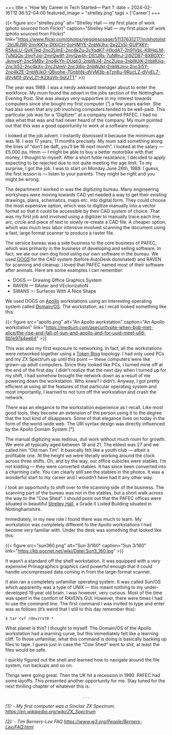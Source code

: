 +++
title = 'How My Career in Tech Started— Part 1'
date = 2024-02-16T12:36:52-04:00
featured_image = "strelley.png"
tags = ['Career']
+++

{{< figure src="strelley.png" alt="Strelley Hall — my first place of work (photo sourced from Flickr)" caption="Strelley Hall — my first place of work (photo sourced from Flickr)" link="https://www.flickr.com/photos/veggiesosage/51137631217/in/photolist-2kURJ9R-2mrKK1v-DtXjCH-2oHjMYE-2nbWJhx-2p2Zx5i-GUPX6Y-R5AsLU-QyK7ed-2nc2UmE-2nc4kZu-2cYqdK7-H1cdA7-2h91VbL-K9HqLM-7uNQQs-2mrFJjp-2mrQw8f-2mrQw4h-DS1JRs-7uNRnJ-2i9ZD87-8XBGXY-JkmypY-2nc5MBv-2nc4kYh-DUqti3-2nbWJi4-2nc2Upa-2nbWJiK-2nbWJjg-2nc3i52-2nc4kXv-2nc2UmV-2nc3i6p-2nbWJkt-2nbWJmv-2nc3i5Y-2nc4kZE-2nbWJkD-QBvohe-7GnbhN-dVyM3b-e7zn6u-9RucLZ-dVyEL7-dVyM1f-dVyLZ1-K2XqVh-9sfJTT" >}}

The year was 1989. I was a nerdy awkward teenager about to enter the workforce. My mum found the advert in the jobs section of the Nottingham Evening Post. She was always very supportive in my interest towards computers since she bought my first computer [¹] a few years earlier. She had also seen that any job involving computers tended to be well-paid. This particular job was for a “Digitizer” at a company named PAFEC. I had no idea what that was and had never heard of the company. My mum pointed out that this was a good opportunity to work at a software company.

I looked at the job advert. I instantly dismissed it because the minimum age was 18. I was 17 years, 11 months precisely. My mum said something along the lines of “don’t be daft, you’ll be 18 next month”. I looked at the salary — £5,000 pa. Hmm — I might be able to buy a better motorbike with that money, I thought to myself. After a short futile resistance, I decided to apply expecting to be rejected due to not quite meeting the age limit. To my surprise, I got the job. I was to start on Monday June 26th, 1989. I guess, the first lesson is — listen to your parents. They might be right and you might be wrong.

The department I worked in was the digitizing bureau. Many engineering workshops were moving towards CAD yet needed a way to get their existing drawings, plans, schematics, maps etc. into digital form. They could choose the most expensive option, which was to digitize manually into a vector format so that it could be accessible by their CAD system of choice. That was my first job and involved using a digitizer to manually trace each line, arc, circle and piece of text to slowly re-create a CAD file. A cheaper option, which was much less labor intensive involved scanning the document using a fast, large format scanner to produce a raster file.

The service bureau was a side business to the core business of PAFEC, which was primarily in the business of developing and selling software. In fact, we ate our own dog food using our own software in the bureau. We used [DOGS](https://www.youtube.com/watch?v=w8V3zoQsPB8) for the CAD system (before AutoDesk dominated) and RAVEN for scanning and cleanup. I loved that PAFEC named most of their software after animals. Here are some examples I can remember:

- DOGS — Drawing Office Graphics System
- RAVEN — RAster and VEctorizatioN
- SWANS — Surfaces With A Nice Shape

We used DOGS on [Apollo](https://en.wikipedia.org/wiki/Apollo_Computer) workstations using an interesting operating system called [Domain/OS](https://en.wikipedia.org/wiki/Domain/OS). The workstation, as I recall looked something like this:

{{< figure src="apollo.png" alt="An Apollo workstation" caption="An Apollo workstation" link="https://medium.com/asecuritysite-when-bob-met-alice/the-rise-and-fall-of-sun-and-apollo-and-for-uuid-meet-ulid-6b1e97a4ee64" >}}

This was also my first exposure to networking. In fact, all the workstations were networked together using a [Token Ring](https://en.wikipedia.org/wiki/Token_Ring) topology. I had only used PCs and my ZX Spectrum up until this point — these computers were like grown-up adult computers. Since they looked like PCs, I turned mine off at the end of the first day. I didn’t realize that the next day when I turned up for my shift, I had somehow brought the network down as a result of me powering down the workstation. Who knew? I didn’t. Anyway, I got pretty efficient at using all the features of that particular operating system and most importantly, I learned to not turn off the workstation and crash the network.

There was an elegance to the workstation experience as I recall. Like most good tools, they become an extension of the person using it to the degree that the tool kind of disappears. Some of that elegance lives on today in the form of the world-wide web. The URI syntax design was directly influenced by the Apollo Domain System [²].

The manual digitizing was tedious, dull work without much room for growth. We were all typically aged between 18 and 21. The eldest was 27 and we called him “Old man Tim”. It basically felt like a youth club — albeit a profitable one. At the height we were literally working around the clock across three shifts. Oh, and by the way, our office cubicles were stables. I’m not kidding — they were converted stables. It has since been converted into a charming cafe. You can clearly still see the stables in the photos. It was a wonderful start to my career and I wouldn’t have had it any other way.

I took an opportunity to shift over to the scanning side of the business. The scanning part of the bureau was not in the stables, but a short walk across the way to the “Cow Shed”. I should point out that the PAFEC offices were situated in beautiful [Strelley Hall](https://www.strelley.com/), a Grade II Listed Building situated in Nottinghamshire.

Immediately, in my new role I found there was much to learn. My workstation was completely different to the Apollo workstations I had become very familiar with. Under the desk was something that looked like this:

{{< figure src="sun360.png" alt="Sun 3/160" caption="Sun 3/160" link="https://kb.pocnet.net/wiki/Datei:Sun3_160.jpg" >}}

It wasn’t a standard off the shelf workstation. It was equipped with a very expensive Primagraphics graphics card powerful enough that it could handle uncompressed data coming in from the large-format scanner.

It also ran a completely unfamiliar operating system. It was called Sun/OS which apparently was a type of UNIX — this meant nothing to my under-developed 19 year old brain. I was however, very curious. Most of the time was spent in the comfort of RAVEN’s GUI. However, there were times I had to use the command line. The first command I was invited to type and enter was as follows (it’s weird that I still to this day remember this):

    $ tar cvf /dev/rst0 *

What planet is this? I thought to myself. The Domain/OS of the Apollo workstation had a learning curve, but this immediately felt like a learning cliff. To those unfamiliar, what this command is doing is basically backing up files to tape. I guess just in case the “Cow Shed” went to shit, at least the files would be safe.

I quickly figured out the shell and learned how to navigate around the file system, run backups and so on.

Things were going great. Then the UK hit a recession in 1990. PAFEC had some layoffs. This presented another opportunity for me. Stay tuned for the next thrilling chapter of whatever this is.

<p style='text-align: center;'>. . .</p>

_[1]: - My first computer was a Sinclair ZX Spectrum. https://en.wikipedia.org/wiki/ZX_Spectrum_

_[2]: - Tim Berners-Lee FAQ https://www.w3.org/People/Berners-Lee/FAQ.html_

